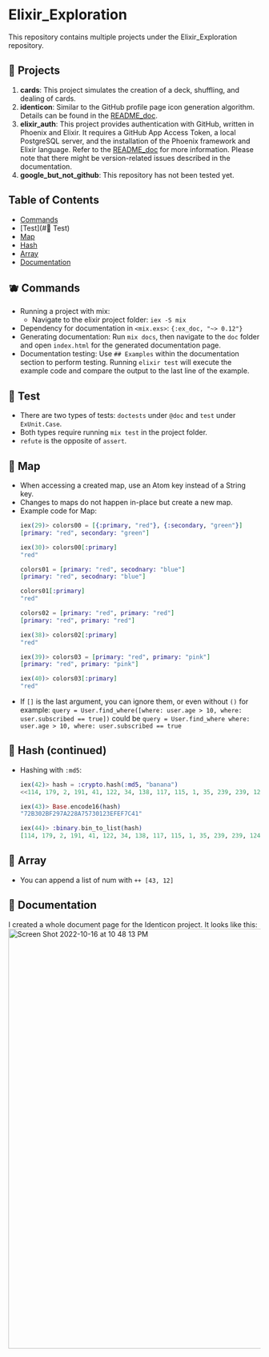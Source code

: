 # Elixir_Exploration

This repository contains multiple projects under the Elixir_Exploration repository.

## 🍑 Projects

1. **cards**: This project simulates the creation of a deck, shuffling, and dealing of cards.
2. **identicon**: Similar to the GitHub profile page icon generation algorithm. Details can be found in the [README_doc](./identicon/README.md).
3. **elixir_auth**: This project provides authentication with GitHub, written in Phoenix and Elixir. It requires a GitHub App Access Token, a local PostgreSQL server, and the installation of the Phoenix framework and Elixir language. Refer to the [README_doc](./elixir_auth/README.md) for more information. Please note that there might be version-related issues described in the documentation.
4. **google_but_not_github**: This repository has not been tested yet.

## Table of Contents
- [Commands](#commands)
- [Test](#🍅 Test)
- [Map](#map)
- [Hash](#hash)
- [Array](#array)
- [Documentation](#documentation)

## 🫐 Commands
- Running a project with mix:
  - Navigate to the elixir project folder: `iex -S mix`
- Dependency for documentation in `<mix.exs>`: `{:ex_doc, "~> 0.12"}`
- Generating documentation: Run `mix docs`, then navigate to the `doc` folder and open `index.html` for the generated documentation page.
- Documentation testing: Use `## Examples` within the documentation section to perform testing. Running `elixir test` will execute the example code and compare the output to the last line of the example.

## 🍅 Test
- There are two types of tests: `doctests` under `@doc` and `test` under `ExUnit.Case`.
- Both types require running `mix test` in the project folder.
- `refute` is the opposite of `assert`.

## 🥥 Map
- When accessing a created map, use an Atom key instead of a String key.
- Changes to maps do not happen in-place but create a new map.
- Example code for Map:
  ```elixir
  iex(29)> colors00 = [{:primary, "red"}, {:secondary, "green"}] 
  [primary: "red", secondary: "green"]

  iex(30)> colors00[:primary]
  "red"

  colors01 = [primary: "red", secodnary: "blue"]
  [primary: "red", secodnary: "blue"]

  colors01[:primary]
  "red"

  colors02 = [primary: "red", primary: "red"]
  [primary: "red", primary: "red"]

  iex(38)> colors02[:primary]                         
  "red"

  iex(39)> colors03 = [primary: "red", primary: "pink"]
  [primary: "red", primary: "pink"]

  iex(40)> colors03[:primary]                          
  "red"
  ```
- If `[]` is the last argument, you can ignore them, or even without `()` for example: `query = User.find_where([where: user.age > 10, where: user.subscribed == true])` could be `query = User.find_where where: user.age > 10, where: user.subscribed == true`


## 🥭 Hash (continued)

- Hashing with `:md5`:
  ```elixir
  iex(42)> hash = :crypto.hash(:md5, "banana")
  <<114, 179, 2, 191, 41, 122, 34, 138, 117, 115, 1, 35, 239, 239, 124, 65>>

  iex(43)> Base.encode16(hash) 
  "72B302BF297A228A75730123EFEF7C41"

  iex(44)> :binary.bin_to_list(hash) 
  [114, 179, 2, 191, 41, 122, 34, 138, 117, 115, 1, 35, 239, 239, 124, 65]


## 🍐 Array
- You can append a list of num with `++ [43, 12]`

## 🍏 Documentation 
I created a whole document page for the Identicon project. It looks like this: <img width="839" alt="Screen Shot 2022-10-16 at 10 48 13 PM" src="https://user-images.githubusercontent.com/35544956/196079959-db064978-e6f9-4dd4-8817-e0cc0ce314ea.png">
